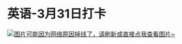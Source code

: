 # 英语-3月31日打卡

[![图片可能因为网络原因掉线了，请刷新或直接点我查看图片~](https://cdn.jsdelivr.net/gh/ylsislove/image-home/test/20210401034450.jpg)](https://cdn.jsdelivr.net/gh/ylsislove/image-home/test/20210401034450.jpg)

